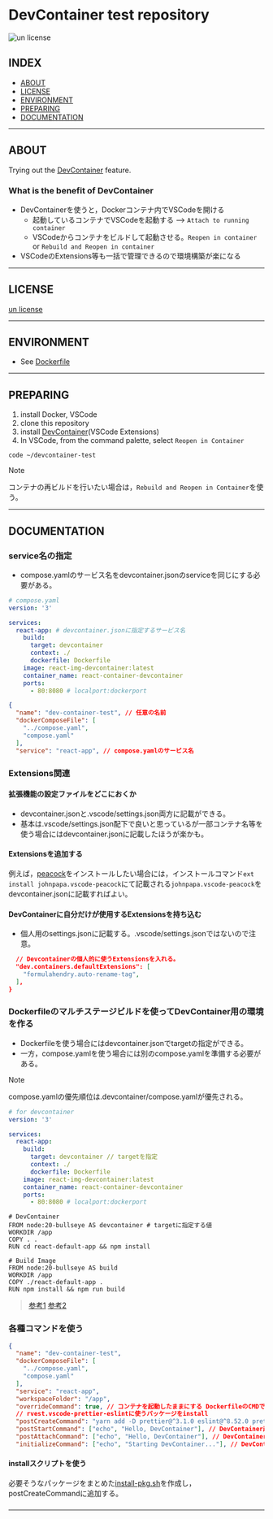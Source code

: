 # DevContainer test repository

![un license](https://img.shields.io/github/license/RyosukeDTomita/devcontainer-test)

## INDEX

- [ABOUT](#about)
- [LICENSE](#license)
- [ENVIRONMENT](#environment)
- [PREPARING](#preparing)
- [DOCUMENTATION](#DOCUMENTATION)

---

## ABOUT

Trying out the [DevContainer](https://code.visualstudio.com/docs/devcontainers/containers) feature.

### What is the benefit of DevContainer

- DevContainerを使うと，Dockerコンテナ内でVSCodeを開ける
  - 起動しているコンテナでVSCodeを起動する --> `Attach to running container`
  - VSCodeからコンテナをビルドして起動させる。`Reopen in container` or `Rebuild and Reopen in container`
- VSCodeのExtensions等も一括で管理できるので環境構築が楽になる

---

## LICENSE

[un license](./LICENSE)

---

## ENVIRONMENT
- See [Dockerfile](./Dockerfile)

---

## PREPARING

1. install Docker, VSCode
2. clone this repository
3. install [DevContainer](https://marketplace.visualstudio.com/items?itemName=ms-vscode-remote.remote-containers)(VSCode Extensions)
4. In VSCode, from the command palette, select `Reopen in Container`

```shell
code ~/devcontainer-test
```

> [!NOTE]
> コンテナの再ビルドを行いたい場合は，`Rebuild and Reopen in Container`を使う。

---

## DOCUMENTATION

### service名の指定

- compose.yamlのサービス名をdevcontainer.jsonのserviceを同じにする必要がある。

```yaml
# compose.yaml
version: '3'

services:
  react-app: # devcontainer.jsonに指定するサービス名
    build:
      target: devcontainer
      context: ./
      dockerfile: Dockerfile
    image: react-img-devcontainer:latest
    container_name: react-container-devcontainer
    ports:
      - 80:8080 # localport:dockerport
```

```json
{
  "name": "dev-container-test", // 任意の名前
  "dockerComposeFile": [
    "../compose.yaml",
    "compose.yaml"
  ],
  "service": "react-app", // compose.yamlのサービス名
```

### Extensions関連

#### 拡張機能の設定ファイルをどこにおくか
- devcontainer.jsonと.vscode/settings.json両方に記載ができる。
- 基本は.vscode/settings.json配下で良いと思っているが一部コンテナ名等を使う場合にはdevcontainer.jsonに記載したほうが楽かも。

#### Extensionsを追加する

例えば，[peacock](https://marketplace.visualstudio.com/items?itemName=johnpapa.vscode-peacock)をインストールしたい場合には，インストールコマンド`ext install johnpapa.vscode-peacock`にて記載される`johnpapa.vscode-peacock`をdevcontainer.jsonに記載すればよい。

#### DevContainerに自分だけが使用するExtensionsを持ち込む

- 個人用のsettings.jsonに記載する。.vscode/settings.jsonではないので注意。

```json
  // Devcontainerの個人的に使うExtensionsを入れる。
  "dev.containers.defaultExtensions": [
    "formulahendry.auto-rename-tag",
  ],
}
```

### Dockerfileのマルチステージビルドを使ってDevContainer用の環境を作る
- Dockerfileを使う場合にはdevcontainer.jsonでtargetの指定ができる。
- 一方，compose.yamlを使う場合には別のcompose.yamlを準備する必要がある。

> [!NOTE]
> compose.yamlの優先順位は.devcontainer/compose.yamlが優先される。

```yaml
# for devcontainer
version: '3'

services:
  react-app:
    build:
      target: devcontainer // targetを指定
      context: ./
      dockerfile: Dockerfile
    image: react-img-devcontainer:latest
    container_name: react-container-devcontainer
    ports:
      - 80:8080 # localport:dockerport
```

```
# DevContainer
FROM node:20-bullseye AS devcontainer # targetに指定する値
WORKDIR /app
COPY . .
RUN cd react-default-app && npm install

# Build Image
FROM node:20-bullseye AS build
WORKDIR /app
COPY ./react-default-app .
RUN npm install && npm run build
```

> [参考1](https://github.com/microsoft/vscode-remote-release/issues/7810)
> [参考2](https://stackoverflow.com/questions/78421879/devcontainer-docker-compose-best-practice)

### 各種コマンドを使う

```json
{
  "name": "dev-container-test",
  "dockerComposeFile": [
    "../compose.yaml",
    "compose.yaml"
  ],
  "service": "react-app",
  "workspaceFolder": "/app",
  "overrideCommand": true, // コンテナを起動したままにする DockerfileのCMDで永続するコマンドを実行しているなら不要
  // rvest.vscode-prettier-eslintに使うパッケージをinstall
  "postCreateCommand": "yarn add -D prettier@^3.1.0 eslint@^8.52.0 prettier-eslint@^16.1.2 @typescript-eslint/parser@^5.0.1 typescript@^4.4.4",
  "postStartCommand": ["echo", "Hello, DevContainer"], // DevContainer起動時
  "postAttachCommand": ["echo", "Hello, DevContainer"], // DevContainerに既存コンテナをattach時
  "initializeCommand": ["echo", "Starting DevContainer..."], // DevContainerのビルド前，実行前にローカルで実行されるコマンド
```

#### installスクリプトを使う

必要そうなパッケージをまとめた[install-pkg.sh](./install-pkg.sh)を作成し，postCreateCommandに追加する。

###

---
